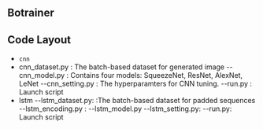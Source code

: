 ## Botrainer




## Code Layout

* ```cnn```    
* cnn_dataset.py        : The batch-based dataset for generated image
--cnn_model.py          : Contains four models: SqueezeNet, ResNet, AlexNet, LeNet
--cnn_setting.py        : The hyperparamters for CNN tuning.
--run.py                : Launch script
* lstm
--lstm_dataset.py:      :The batch-based dataset for padded sequences
--lstm_encoding.py      :
--lstm_model.py
--lstm_setting.py:
--run.py: Launch script
